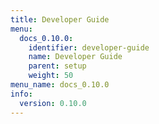 ```yaml
---
title: Developer Guide
menu:
  docs_0.10.0:
    identifier: developer-guide
    name: Developer Guide
    parent: setup
    weight: 50
menu_name: docs_0.10.0
info:
  version: 0.10.0
---
```


